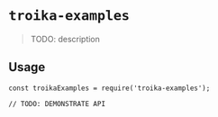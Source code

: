 # `troika-examples`

> TODO: description

## Usage

```
const troikaExamples = require('troika-examples');

// TODO: DEMONSTRATE API
```
